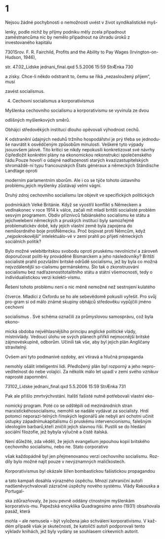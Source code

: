 # 1

Nejsou žádné pochybnosti o nemožnosti uvést v život syndikalistické myš-

lenky, podle nichž by příjmy podniku měly zcela připadnout zaměstnancůma nic by nemělo připadnout na úhradu úroků z investovaného kapitálu

7301Srov. F. R. Fairchild, Profits and the Ability to Pay Wages (Irvington-on-Hudson, 1946),

str. 47.02_Lidske jednani_final.qxd 5.5.2006 15:59 StrÆnka 730

a zisky. Chce-li někdo odstranit to, čemu se říká „nezasloužený příjem“, musí

zavést socialismus.

4. Cechovní socialismus a korporativismus

Myšlenka cechovního socialismu a korporativismu se vyvinula ze dvou

odlišných myšlenkových směrů.

Obhájci středověkých institucí dlouho opěvovali výhodnost cechů.

K odstranění údajných neduhů tržního hospodářství je prý třeba se jednodu-še navrátit k osvědčeným způsobům minulosti. Veškeré tyto výpady jsouovšem jalové. Tito kritici se nikdy nepokusili konkretizovat své návrhy čipředložit konkrétní plány na ekonomickou rekonstrukci společenského řádu.Pouze hovoří o údajné nadřazenosti starých kvazizastupitelských shromáždě-ní typu francouzských États généraux a německých Ständische Landtage oproti

moderním parlamentním sborům. Ale i co se týče tohoto ústavního problému,jejich myšlenky zůstávají velmi vágní.

Druhý zdroj cechovního socialismu lze objevit ve specifických politických

podmínkách Velké Británie. Když se vyostřil konflikt s Německem a vedlnakonec v roce 1914 k válce, začali mít mladí britští socialisté problém sesvým programem. Obdiv příznivců fabiánského socialismu ke státu a jejichvelebení německých a pruských institucí byly samozřejmě problematickév době, kdy jejich vlastní země byla zapojena do nemilosrdného boje protiNěmecku. Proč bojovat proti Němcům, když „nejpokrokovější“ intelektuálo-vé v zemi prahli po přijetí německých sociálních politik?

Bylo možné velebitbritskou svobodu oproti pruskému nevolnictví a zároveň doporučovat politi-ky prováděné Bismarckem a jeho následovníky? Britští socialisté prahli pozvláštní britské odrůdě socialismu, jež by byla co možná nejvzdálenější so-cialismu germánskému. Šlo tak o zkonstruování socialismu bez nadřazenostitotalitního státu a státní všemocnosti, tedy o individualistickou verzi kolekti-vismu.

Řešení tohoto problému není o nic méně nemožné než sestrojení kulatého

čtverce. Mladíci z Oxfordu se ho ale sebevědomě pokusili vyřešit. Pro svůj pro-gram si od málo známé skupiny obhájců středověku vypůjčili jméno cechovní

socialismus . Své schéma označili za průmyslovou samosprávu, což byla ekono-

mická obdoba nejvěhlasnějšího principu anglické politické vlády, místnívlády. Vedoucí úlohu ve svých plánech přiřkli nejmocnější britské zájmovéskupině, odborům. Učinili tak vše, aby byl jejich plán Angličany stravitelný.

Ovšem ani tyto podmanivé ozdoby, ani vtíravá a hlučná propaganda

nemohly ošálit inteligentní lidi. Předložený plán byl rozporný a jeho nepro-veditelnost do nebe volající. Za několik málo let upadl v zemi svého vznikuv naprosté zapomnění.

73102_Lidske jednani_final.qxd 5.5.2006 15:59 StrÆnka 731

Pak ale přišlo zmrtvýchvstání. Italští fašisté nutně potřebovali vlastní eko-

nomický program. Poté co se odštěpili od mezinárodních stran marxistickéhosocialismu, nemohli se nadále vydávat za socialisty. Hrdí potomci neporazi-telných římských legionářů ale nebyli ani ochotni učinit ústupky západnímukapitalismu či pruskému intervencionismu, falešným ideologiím barbarů,kteří zničili jejich slavnou říši. Pustili se do hledání sociální filozofie, jež bybyla výlučně a čistě italská.

Není důležité, zda věděli, že jejich evangelium jepouhou kopií britského cechovního socialismu, nebo ne. Stato corporativo

však každopádně byl jen přejmenovanou verzí cechovního socialismu. Roz-díly bylo možné najít pouze v nevýznamných maličkostech.

Korporativismus byl okázale šířen bombastickou fašistickou propagandou

a tato kampaň dosáhla výrazného úspěchu. Mnozí zahraniční autoři nadšeněvychvalovali zázračné úspěchy nového systému. Vlády Rakouska a Portugal-

ska zdůrazňovaly, že jsou pevně oddány ctnostným myšlenkám korporativis-mu. Papežská encyklika Quadragesimo anno (1931) obsahovala pasáž, která

mohla – ale nemusela – být vyložena jako schválení korporativismu. V kaž-dém případě však je skutečností, že katoličtí autoři podporovali tento výkladv knihách, jež byly vydány se souhlasem církevních autorit.
